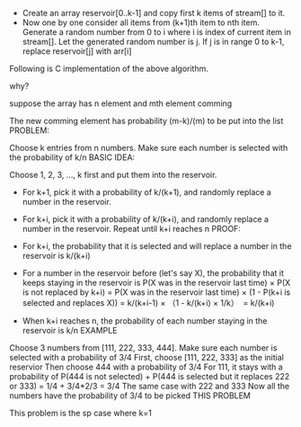 * Create an array reservoir[0..k-1] and copy first k items of stream[] to it.
* Now one by one consider all items from (k+1)th item to nth item.
  Generate a random number from 0 to i where i is index of current item in stream[]. Let the generated random number is j.
  If j is in range 0 to k-1, replace reservoir[j] with arr[i]

Following is C implementation of the above algorithm.

why?

suppose the array has n element and mth element comming

The new comming element has probability (m-k)/(m) to be put into the list
PROBLEM:

Choose k entries from n numbers. Make sure each number is selected with the probability of k/n
BASIC IDEA:

Choose 1, 2, 3, ..., k first and put them into the reservoir.
* For k+1, pick it with a probability of k/(k+1), and randomly replace a number in the reservoir.
* For k+i, pick it with a probability of k/(k+i), and randomly replace a number in the reservoir. Repeat until k+i reaches n
PROOF:

* For k+i, the probability that it is selected and will replace a number in the reservoir is k/(k+i)
* For a number in the reservoir before (let's say X), the probability that it keeps staying in the reservoir is
  P(X was in the reservoir last time) × P(X is not replaced by k+i)
  = P(X was in the reservoir last time) × (1 - P(k+i is selected and replaces X))
  = k/(k+i-1) × （1 - k/(k+i) × 1/k）
  = k/(k+i)
* When k+i reaches n, the probability of each number staying in the reservoir is k/n EXAMPLE

Choose 3 numbers from [111, 222, 333, 444]. Make sure each number is selected with a probability of 3/4
First, choose [111, 222, 333] as the initial reservior
Then choose 444 with a probability of 3/4
For 111, it stays with a probability of
P(444 is not selected) + P(444 is selected but it replaces 222 or 333)
= 1/4 + 3/4*2/3
= 3/4
The same case with 222 and 333
Now all the numbers have the probability of 3/4 to be picked
THIS PROBLEM <LINKED LIST RANDOM NODE>

This problem is the sp case where k=1
